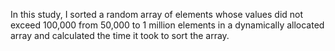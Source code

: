 In this study, I sorted a random array of elements whose values did not exceed 100,000 from 50,000 to 1 million elements in a dynamically allocated array and calculated the time it took to sort the array.

